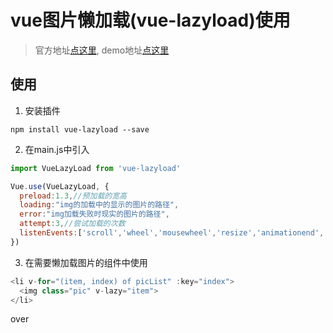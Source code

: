 # vue图片懒加载(vue-lazyload)使用

>官方地址[点这里](https://github.com/hilongjw/vue-lazyload), demo地址[点这里]()
## 使用

1. 安装插件

```javasxript
npm install vue-lazyload --save
```

2. 在main.js中引入

```javascript
import VueLazyLoad from 'vue-lazyload'

Vue.use(VueLazyLoad, {
  preload:1.3,//预加载的宽高
  loading:"img的加载中的显示的图片的路径",
  error:"img加载失败时现实的图片的路径",
  attempt:3,//尝试加载的次数
  listenEvents:['scroll','wheel','mousewheel','resize','animationend','transitionend','touchmove'], //想让vue监听的事件
})
```

3. 在需要懒加载图片的组件中使用

```javascript
<li v-for="(item, index) of picList" :key="index">
  <img class="pic" v-lazy="item">
</li>
```

over
